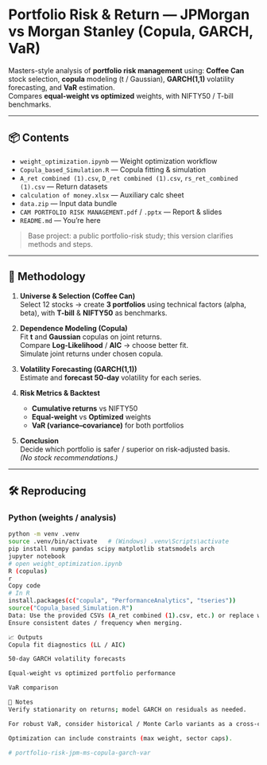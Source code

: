 # Portfolio Risk & Return — JPMorgan vs Morgan Stanley (Copula, GARCH, VaR)

Masters-style analysis of **portfolio risk management** using:
**Coffee Can** stock selection, **copula** modeling (t / Gaussian),
**GARCH(1,1)** volatility forecasting, and **VaR** estimation.  
Compares **equal-weight vs optimized** weights, with NIFTY50 / T-bill benchmarks.

---

## 📦 Contents

- `weight_optimization.ipynb` — Weight optimization workflow
- `Copula_based_Simulation.R` — Copula fitting & simulation
- `A_ret combined (1).csv`, `D_ret combined (1).csv`, `rs_ret_combined (1).csv` — Return datasets
- `calculation of money.xlsx` — Auxiliary calc sheet
- `data.zip` — Input data bundle
- `CAM PORTFOLIO RISK MANAGEMENT.pdf` / `.pptx` — Report & slides
- `README.md` — You’re here

> Base project: a public portfolio-risk study; this version clarifies methods and steps.

---

## 🔬 Methodology

1. **Universe & Selection (Coffee Can)**  
   Select 12 stocks → create **3 portfolios** using technical factors (alpha, beta),
   with **T-bill** & **NIFTY50** as benchmarks.

2. **Dependence Modeling (Copula)**  
   Fit **t** and **Gaussian** copulas on joint returns.  
   Compare **Log-Likelihood** / **AIC** → choose better fit.  
   Simulate joint returns under chosen copula.

3. **Volatility Forecasting (GARCH(1,1))**  
   Estimate and **forecast 50-day** volatility for each series.

4. **Risk Metrics & Backtest**  
   - **Cumulative returns** vs NIFTY50  
   - **Equal-weight** vs **Optimized** weights  
   - **VaR (variance–covariance)** for both portfolios

5. **Conclusion**  
   Decide which portfolio is safer / superior on risk-adjusted basis.  
   *(No stock recommendations.)*

---

## 🛠️ Reproducing

### Python (weights / analysis)
```bash
python -m venv .venv
source .venv/bin/activate   # (Windows) .venv\Scripts\activate
pip install numpy pandas scipy matplotlib statsmodels arch
jupyter notebook
# open weight_optimization.ipynb
R (copulas)
r
Copy code
# In R
install.packages(c("copula", "PerformanceAnalytics", "tseries"))
source("Copula_based_Simulation.R")
Data: Use the provided CSVs (A_ret combined (1).csv, etc.) or replace with your own universe.
Ensure consistent dates / frequency when merging.

📈 Outputs
Copula fit diagnostics (LL / AIC)

50-day GARCH volatility forecasts

Equal-weight vs optimized portfolio performance

VaR comparison

🧠 Notes
Verify stationarity on returns; model GARCH on residuals as needed.

For robust VaR, consider historical / Monte Carlo variants as a cross-check.

Optimization can include constraints (max weight, sector caps).

# portfolio-risk-jpm-ms-copula-garch-var
